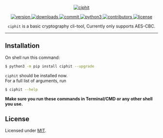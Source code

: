<p align="center">
    <a href="https://github.com/sgrkmr/ciphit", alt="ciphit">
        <img src="https://user-images.githubusercontent.com/57829219/84270533-7492e380-ab48-11ea-9270-8531ea72ac6e.png", alt="ciphit">
    </a>
</p>
<p align="center">
    <a href="https://pypi.org/project/ciphit/", alt="version">
        <img src="https://img.shields.io/pypi/v/ciphit.svg", alt="version">
    </a>
    <a href="https://pypi.org/project/ciphit/", alt="downloads">
        <img src="https://pepy.tech/badge/ciphit", alt="downloads">
    </a>
    <a href="https://github.com/sgrkmr/ciphit/commits/master", alt="commit">
        <img src="https://img.shields.io/github/last-commit/sgrkmr/ciphit", alt="commit">
    </a>
    <a href="https://www.python.org/downloads/release/python-374/">
        <img src="https://img.shields.io/badge/Python-3.7-blue", alt="python3">
    </a>
    <a href="https://GitHub.com/sgrkmr/ciphit/graphs/contributors/", alt="contributors">
        <img src="https://img.shields.io/github/contributors/sgrkmr/ciphit.svg", alt="contributors">
    </a>
    <a href="https://opensource.org/licenses/MIT" alt="license">
    <img src="https://img.shields.io/github/license/sgrkmr/ciphit.svg", alt="license">
    </a>
</p>

<p align="center">
<code>ciphit</code> is a basic cryptography cli-tool, Currently only supports AES-CBC.
</p>

---
<!--
# Screenshots
![scrn](https://user-images.githubusercontent.com/57829219/84272798-81fd9d00-ab4b-11ea-89e2-c712a16c00a3.png)
-->

## Installation
On shell run this command:
 ```sh
 $ python3 -m pip install ciphit --upgrade
 ```
`ciphit` should be installed now.<br/>
For a full list of arguments, run 
```sh
$ ciphit --help
```
<p><b>Make sure you run these commands in Terminal/CMD or any other shell you use.</b></p>

## License
Licensed under [MIT](https://opensource.org/licenses/MIT).
 
